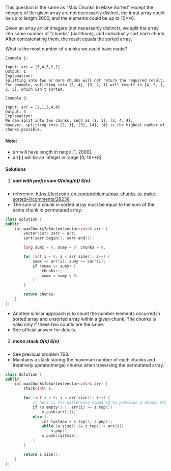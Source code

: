 This question is the same as "Max Chunks to Make Sorted" except the integers of the given array are not necessarily distinct, the input array could be up to length 2000, and the elements could be up to 10**8.

Given an array arr of integers (not necessarily distinct), we split the array into some number of "chunks" (partitions), and individually sort each chunk.  After concatenating them, the result equals the sorted array.

What is the most number of chunks we could have made?

```
Example 1:

Input: arr = [5,4,3,2,1]
Output: 1
Explanation:
Splitting into two or more chunks will not return the required result.
For example, splitting into [5, 4], [3, 2, 1] will result in [4, 5, 1, 2, 3], which isn't sorted.

Example 2:

Input: arr = [2,1,3,4,4]
Output: 4
Explanation:
We can split into two chunks, such as [2, 1], [3, 4, 4].
However, splitting into [2, 1], [3], [4], [4] is the highest number of chunks possible.
```

#### Note:

-    arr will have length in range [1, 2000].
-    arr[i] will be an integer in range [0, 10**8].


#### Solutions

1. ##### sort with prefix sum  O(nlog(n)) S(n)

- reference: https://leetcode-cn.com/problems/max-chunks-to-make-sorted-ii/comments/28236
- The sum of a chunk in sorted array must be equal to the sum of the same chunk in permutated array.

```c++
class Solution {
public:
    int maxChunksToSorted(vector<int>& arr) {
        vector<int> sarr = arr;
        sort(sarr.begin(), sarr.end());

        long sumx = 0, sumy = 0, chunks = 0;

        for (int i = 0; i < arr.size(); i++) {
            sumx += arr[i]; sumy += sarr[i];
            if (sumx == sumy) {
                chunks++;
                sumx = sumy = 0;
            }
        }

        return chunks;
    }
};
```
- Another similar approach is to count the number elements occurred in sorted array and unsorted array within a given chunk, The chunks is valid only if these two counts are the same.
- See official answer for details.

2. ##### mono stack O(n) S(n)

- See previous problem 768.
- Maintains a stack storing the maximum number of each chunks and iteratively update(merge) chunks when traversing the permutated array.

```c++
class Solution {
public:
    int maxChunksToSorted(vector<int>& arr) {
        stack<int> s;

        for (int i = 0; i < arr.size(); i++) {
            // here is the difference compared to previous problem. Add chunks eagerly.
            if (s.empty() || arr[i] >= s.top())
                s.push(arr[i]);
            else {
                int lastmax = s.top(); s.pop();
                while (s.size() && s.top() > arr[i])
                    s.pop();
                s.push(lastmax);
            }
        }

        return s.size();
    }
};
```